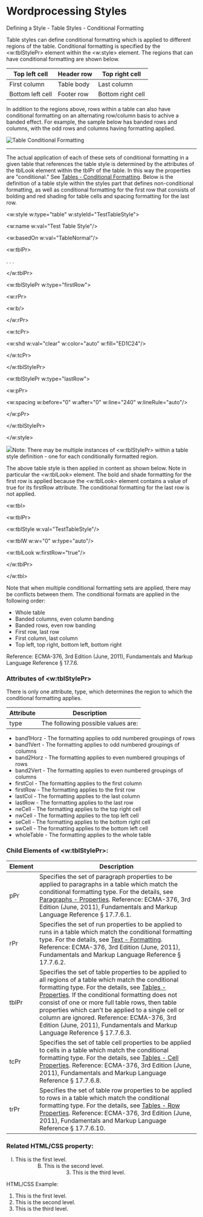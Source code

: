 # Wordprocessing Styles

Defining a Style - Table Styles - Conditional Formatting

Table styles can define conditional formatting which is applied to different regions of the table. Conditional formatting is specified by the <w:tblStylePr> element within the <w:style> element. The regions that can have conditional formatting are shown below.

| Top left cell    | Header row | Top right cell    |
| ---------------- | ---------- | ----------------- |
| First column     | Table body | Last column       |
| Bottom left cell | Footer row | Bottom right cell |

In addition to the regions above, rows within a table can also have conditional formatting on an alternating row/column basis to achive a banded effect. For example, the sample below has banded rows and columns, with the odd rows and columns having formatting applied.

![Table Conditional Formatting](images\wp-tableCondFormatting-1.gif)

---

The actual application of each of these sets of conditional formatting in a given table that references the table style is determined by the attributes of the tblLook element within the tblPr of the table. In this way the properties are "conditional." See [Tables - Conditional Formatting](WPtblLook.md). Below is the definition of a table style within the styles part that defines non-conditional formatting, as well as conditional formatting for the first row that consists of bolding and red shading for table cells and spacing formatting for the last row.

<w:style w:type="table" w:styleId="TestTableStyle">

<w:name w:val="Test Table Style"/>

<w:basedOn w:val="TableNormal"/>

<w:tblPr>

. . .

</w:tblPr>

<w:tblStylePr w:type="firstRow">

<w:rPr>

<w:b/>

</w:rPr>

<w:tcPr>

<w:shd w:val="clear" w:color="auto" w:fill="ED1C24"/>

</w:tcPr>

</w:tblStylePr>

<w:tblStylePr w:type="lastRow">

<w:pPr>

<w:spacing w:before="0" w:after="0" w:line="240" w:lineRule="auto"/>

</w:pPr>

</w:tblStylePr>

</w:style>

![](images/note.png)Note: There may be multiple instances of <w:tblStylePr> within a table style definition - one for each conditionally formatted region.

The above table style is then applied in content as shown below. Note in particular the <w:tblLook> element. The bold and shade formatting for the first row is applied because the <w:tblLook> element contains a value of true for its firstRow attribute. The conditional formatting for the last row is not applied.

<w:tbl>

<w:tblPr>

<w:tblStyle w:val="TestTableStyle"/>

<w:tblW w:w="0" w:type="auto"/>

<w:tblLook w:firstRow="true"/>

</w:tblPr>

</w:tbl>

Note that when multiple conditional formatting sets are applied, there may be conflicts between them. The conditional formats are applied in the following order:

- Whole table
- Banded columns, even column banding
- Banded rows, even row banding
- First row, last row
- First column, last column
- Top left, top right, bottom left, bottom right

Reference: ECMA-376, 3rd Edition (June, 2011), Fundamentals and Markup Language Reference § 17.7.6.

### Attributes of <w:tblStylePr>

There is only one attribute, type, which determines the region to which the conditional formatting applies.

| Attribute | Description                        |
| --------- | ---------------------------------- |
| type      | The following possible values are: |

- band1Horz - The formatting applies to odd numbered groupings of rows
- band1Vert - The formatting applies to odd numbered groupings of columns
- band2Horz - The formatting applies to even numbered groupings of rows
- band2Vert - The formatting applies to even numbered groupings of columns
- firstCol - The formatting applies to the first column
- firstRow - The formatting applies to the first row
- lastCol - The formatting applies to the last column
- lastRow - The formatting applies to the last row
- neCell - The formatting applies to the top right cell
- nwCell - The formatting applies to the top left cell
- seCell - The formatting applies to the bottom right cell
- swCell - The formatting applies to the bottom left cell
- wholeTable - The formatting applies to the whole table

### Child Elements of <w:tblStylePr>:

| Element | Description                                                                                                                                                                                                                                                                                                                                                                                                                                                            |
| ------- | ---------------------------------------------------------------------------------------------------------------------------------------------------------------------------------------------------------------------------------------------------------------------------------------------------------------------------------------------------------------------------------------------------------------------------------------------------------------------- |
| pPr     | Specifies the set of paragraph properties to be applied to paragraphs in a table which match the conditional formatting type. For the details, see [Paragraphs - Properties](WPparagraphProperties.md). Reference: ECMA-376, 3rd Edition (June, 2011), Fundamentals and Markup Language Reference § 17.7.6.1.                                                                                                                                                          |
| rPr     | Specifies the set of run properties to be applied to runs in a table which match the conditional formatting type. For the details, see [Text - Formatting](WPtextFormatting.md). Reference: ECMA-376, 3rd Edition (June, 2011), Fundamentals and Markup Language Reference § 17.7.6.2.                                                                                                                                                                                 |
| tblPr   | Specifies the set of table properties to be applied to all regions of a table which match the conditional formatting type. For the details, see [Tables - Properties](WPtableProperties.md). If the conditional formatting does not consist of one or more full table rows, then table properties which can't be applied to a single cell or column are ignored. Reference: ECMA-376, 3rd Edition (June, 2011), Fundamentals and Markup Language Reference § 17.7.6.3. |
| tcPr    | Specifies the set of table cell properties to be applied to cells in a table which match the conditional formatting type. For the details, see [Tables - Cell Properties](WPtableCellProperties.md). Reference: ECMA-376, 3rd Edition (June, 2011), Fundamentals and Markup Language Reference § 17.7.6.8.                                                                                                                                                             |
| trPr    | Specifies the set of table row properties to be applied to rows in a table which match the conditional formatting type. For the details, see [Tables - Row Properties](WPtableRowProperties.md). Reference: ECMA-376, 3rd Edition (June, 2011), Fundamentals and Markup Language Reference § 17.7.6.10.                                                                                                                                                                |

### Related HTML/CSS property:

<ol>

<li style="list-style-type:upper-roman;">This is the first level.</li>

<li style="list-style-type:upper-alpha; margin-left:2cm;">This is the second level.</li>

<li style="list-style-type:decimal; margin-left:4cm;">This is the third level.</li>

</ol>

HTML/CSS Example:

1. This is the first level.
2. This is the second level.
3. This is the third level.
